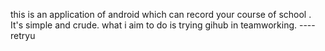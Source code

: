 this  is  an application of  android which can  record  your  course of school .
It's  simple and crude.
what i  aim  to do is  trying  gihub  in teamworking.
													----retryu
